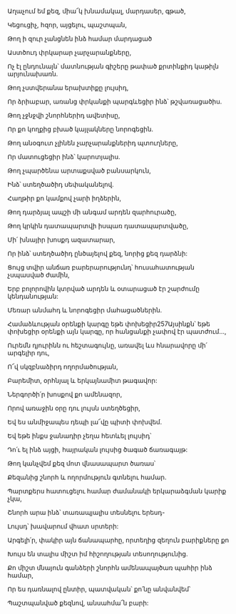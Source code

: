 Աղաչում եմ քեզ, միա՜կ խնամակալ, մարդասեր, գթած,

Կեցուցիչ, հզոր, այցելու, պաշտպան,

Թող ի զուր չանցնեն ինձ համար մարդացած

Աստծուդ փրկարար չարչարանքները,

Ոչ էլ ընդունայն՝ մատնության գիշերը թափած քրտինքիդ կաթիլն արյունախառն.

Թող չստվերանա երախտիքը լույսիդ,

Որ ձրիաբար, առանց փրկանքի պարգևեցիր ինձ՝ թշվառացածիս.

Թող չջնջվի շնորհներիդ ավետիսը,

Որ քո կողքից բխած կայլակները նորոգեցին.

Թող անօգուտ չլինեն չարչարանքներիդ պտուղները,

Որ մատուցեցիր ինձ՝ կարոտյալիս.

Թող չպարծենա արտաքսված բանսարկուն,

Ինձ՝ ստեղծածիդ սեփականելով.

Հաղթիր քո կամքով չարի իղձերին,

Թող դարձյալ ապշի մի անգամ արդեն զարհուրածը,

Թող կրկին դատապարտվի իսպառ դատապարտվածը,

Մի՛ խնայիր խոսքդ ազատարար,

Որ ինձ՝ ստեղծածիդ ընծայելով քեզ, նորից քեզ դարձնի:

Ցույց տվիր անճառ բարերարությունդ՝ հուսահատության չսպասված ժամին,

Երբ բոլորովին կտրված արդեն և օտարացած էր շարժումը կենդանության:

Մեռար անմահդ և նորոգեցիր մահացածներին.

Համաձևության օրենքի կարգը եթե փոխեցիր257Այսինքն՝ եթե փոխեցիր օրենքի այն կարգը, որ հանցանքի չափով էր պատժում...,

Ուրեմն դյուրինն ու հեշտագույնը, առավել ևս հնարավորը մի՛ արգելիր դու,

Ո՜վ սկզբնաձիրդ ողորմածության,

Բարեմիտ, օրհնյալ և երկայնամիտ թագավոր:

Ներգործի՛ր խոսքով քո ամենազոր,

Որով առաջին օրը դու լույսն ստեղծեցիր,

Եվ ես անմիջապես դեպի լա՜վը պիտի փոխվեմ.

Եվ եթե ինքս ջանադիր չեղա հետևել լույսիդ՝

Դո՛ւ ել ինձ այցի, հայրական լույսից ծագած ճառագայթ:

Թող կանչվեմ քեզ մոտ վնասապարտ ծառաս՝

Քեզանից շնորհ և ողորմություն գտնելու համար.

Պարտքերս հատուցելու համար ժամանակի երկարաձգման կարիք չկա,

Շնորհ արա ինձ՝ տառապյալիս տեսնելու երեսդ-

Լույսդ՝ խավարում վհատ սրտերի:

Արգելի՛ր, փակիր այն ճանապարհը, որտեղից զեղուն բարիքները քո

Խույս են տալիս միշտ իմ հիշողության տեսողությունից.

Քո միշտ մնայուն գանձերի շնորհն ամենապայծառ պահիր ինձ համար,

Որ ես դառնալով ընտիր, պատվական՝ քո՛նը անվանվեմ՝

Պաշտպանված քեզնով, անսահմա՜ն բարի: